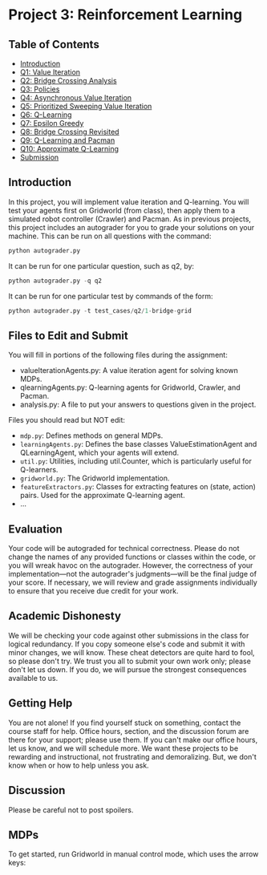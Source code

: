 # Project 3: Reinforcement Learning

## Table of Contents
- [Introduction](#introduction)
- [Q1: Value Iteration](#q1-value-iteration)
- [Q2: Bridge Crossing Analysis](#q2-bridge-crossing-analysis)
- [Q3: Policies](#q3-policies)
- [Q4: Asynchronous Value Iteration](#q4-asynchronous-value-iteration)
- [Q5: Prioritized Sweeping Value Iteration](#q5-prioritized-sweeping-value-iteration)
- [Q6: Q-Learning](#q6-q-learning)
- [Q7: Epsilon Greedy](#q7-epsilon-greedy)
- [Q8: Bridge Crossing Revisited](#q8-bridge-crossing-revisited)
- [Q9: Q-Learning and Pacman](#q9-q-learning-and-pacman)
- [Q10: Approximate Q-Learning](#q10-approximate-q-learning)
- [Submission](#submission)

## Introduction
In this project, you will implement value iteration and Q-learning. You will test your agents first on Gridworld (from class), then apply them to a simulated robot controller (Crawler) and Pacman.
As in previous projects, this project includes an autograder for you to grade your solutions on your machine. This can be run on all questions with the command:
```python
python autograder.py
```

It can be run for one particular question, such as q2, by:
```python
python autograder.py -q q2
```

It can be run for one particular test by commands of the form:
```python
python autograder.py -t test_cases/q2/1-bridge-grid
```


## Files to Edit and Submit
You will fill in portions of the following files during the assignment:
- valueIterationAgents.py: A value iteration agent for solving known MDPs.
- qlearningAgents.py: Q-learning agents for Gridworld, Crawler, and Pacman.
- analysis.py: A file to put your answers to questions given in the project.

Files you should read but NOT edit:
- `mdp.py`: Defines methods on general MDPs.
- `learningAgents.py`: Defines the base classes ValueEstimationAgent and QLearningAgent, which your agents will extend.
- `util.py`: Utilities, including util.Counter, which is particularly useful for Q-learners.
- `gridworld.py`: The Gridworld implementation.
- `featureExtractors.py`: Classes for extracting features on (state, action) pairs. Used for the approximate Q-learning agent.
- ...

## Evaluation
Your code will be autograded for technical correctness. Please do not change the names of any provided functions or classes within the code, or you will wreak havoc on the autograder. However, the correctness of your implementation—not the autograder's judgments—will be the final judge of your score. If necessary, we will review and grade assignments individually to ensure that you receive due credit for your work.

## Academic Dishonesty
We will be checking your code against other submissions in the class for logical redundancy. If you copy someone else's code and submit it with minor changes, we will know. These cheat detectors are quite hard to fool, so please don't try. We trust you all to submit your own work only; please don't let us down. If you do, we will pursue the strongest consequences available to us.

## Getting Help
You are not alone! If you find yourself stuck on something, contact the course staff for help. Office hours, section, and the discussion forum are there for your support; please use them. If you can't make our office hours, let us know, and we will schedule more. We want these projects to be rewarding and instructional, not frustrating and demoralizing. But, we don't know when or how to help unless you ask.

## Discussion
Please be careful not to post spoilers.

## MDPs
To get started, run Gridworld in manual control mode, which uses the arrow keys:
